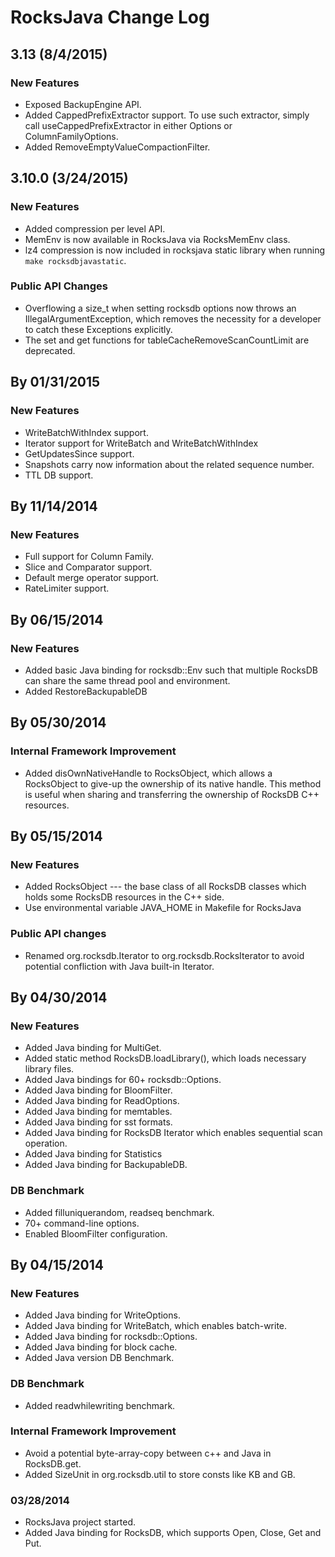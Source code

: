 # RocksJava Change Log

## 3.13 (8/4/2015)
### New Features
* Exposed BackupEngine API.
* Added CappedPrefixExtractor support.  To use such extractor, simply call useCappedPrefixExtractor in either Options or ColumnFamilyOptions.
* Added RemoveEmptyValueCompactionFilter.

## 3.10.0 (3/24/2015)
### New Features
* Added compression per level API.
* MemEnv is now available in RocksJava via RocksMemEnv class.
* lz4 compression is now included in rocksjava static library when running `make rocksdbjavastatic`.

### Public API Changes
* Overflowing a size_t when setting rocksdb options now throws an IllegalArgumentException, which removes the necessity for a developer to catch these Exceptions explicitly.
* The set and get functions for tableCacheRemoveScanCountLimit are deprecated.


## By 01/31/2015
### New Features
* WriteBatchWithIndex support.
* Iterator support for WriteBatch and WriteBatchWithIndex
* GetUpdatesSince support.
* Snapshots carry now information about the related sequence number.
* TTL DB support.

## By 11/14/2014
### New Features
* Full support for Column Family.
* Slice and Comparator support.
* Default merge operator support.
* RateLimiter support.

## By 06/15/2014
### New Features
* Added basic Java binding for rocksdb::Env such that multiple RocksDB can share the same thread pool and environment.
* Added RestoreBackupableDB

## By 05/30/2014
### Internal Framework Improvement
* Added disOwnNativeHandle to RocksObject, which allows a RocksObject to give-up the ownership of its native handle.  This method is useful when sharing and transferring the ownership of RocksDB C++ resources.

## By 05/15/2014
### New Features
* Added RocksObject --- the base class of all RocksDB classes which holds some RocksDB resources in the C++ side.
* Use environmental variable JAVA_HOME in Makefile for RocksJava
### Public API changes
* Renamed org.rocksdb.Iterator to org.rocksdb.RocksIterator to avoid potential confliction with Java built-in Iterator.

## By 04/30/2014
### New Features
* Added Java binding for MultiGet.
* Added static method RocksDB.loadLibrary(), which loads necessary library files.
* Added Java bindings for 60+ rocksdb::Options.
* Added Java binding for BloomFilter.
* Added Java binding for ReadOptions.
* Added Java binding for memtables.
* Added Java binding for sst formats.
* Added Java binding for RocksDB Iterator which enables sequential scan operation.
* Added Java binding for Statistics
* Added Java binding for BackupableDB.

### DB Benchmark
* Added filluniquerandom, readseq benchmark.
* 70+ command-line options.
* Enabled BloomFilter configuration.

## By 04/15/2014
### New Features
* Added Java binding for WriteOptions.
* Added Java binding for WriteBatch, which enables batch-write.
* Added Java binding for rocksdb::Options.
* Added Java binding for block cache.
* Added Java version DB Benchmark.

### DB Benchmark
* Added readwhilewriting benchmark.

### Internal Framework Improvement
* Avoid a potential byte-array-copy between c++ and Java in RocksDB.get.
* Added SizeUnit in org.rocksdb.util to store consts like KB and GB.

### 03/28/2014
* RocksJava project started.
* Added Java binding for RocksDB, which supports Open, Close, Get and Put.
